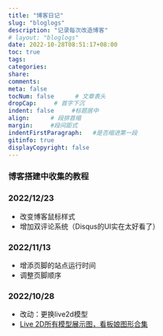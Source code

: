 ```yaml
---
title: "博客日记"
slug: "bloglogs"
description: "记录每次改造博客"
# layout: "bloglogs"
date: 2022-10-28T08:51:17+08:00
toc: true
tags: 
categories:
share:
comments:
meta: false
tocNum: false      # 文章表头
dropCap:     # 首字下沉
indent: false     #标题居中
align:      # 段排首缩
margin:     #段间距式
indentFirstParagraph:   #是否缩进第一段
gitinfo: true
displayCopyright: false
---
```


### 博客搭建中收集的教程


### 2022/12/23
- 改变博客鼠标样式
- 增加双评论系统（Disqus的UI实在太好看了）

### 2022/11/13
- 增添页脚的站点运行时间
- 调整页脚顺序

### 2022/10/28

- 改动：更换live2d模型
- [Live 2D所有模型展示图，看板娘图形合集](https://cloud.tencent.com/developer/article/2048383)

